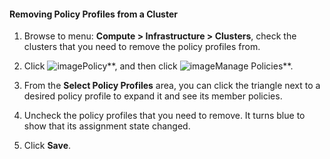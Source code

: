 #### Removing Policy Profiles from a Cluster

1. Browse to menu: **Compute > Infrastructure > Clusters**, check the clusters that you need to remove the policy profiles from.

2. Click ![image](../images/1941.png**)Policy**, and then click ![image](../images/1851.png**)Manage Policies**.

3. From the **Select Policy Profiles** area, you can click the triangle next to a desired policy profile to expand it and see its member policies.

4. Uncheck the policy profiles that you need to remove. It turns blue to show that its assignment state changed.

5. Click **Save**.
